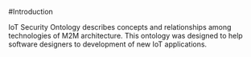 #Introduction

IoT Security Ontology describes concepts and relationships among technologies of M2M architecture. This ontology was designed to help software designers to development of new IoT applications.


